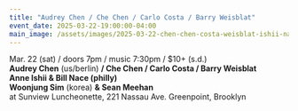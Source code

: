 ```yaml
---
title: "Audrey Chen / Che Chen / Carlo Costa / Barry Weisblat"
event_date: 2025-03-22-19:00:00-04:00
main_image: /assets/images/2025-03-22-chen-chen-costa-weisblat-ishii-nace-sim-meehan.jpg
---
```


Mar. 22 (sat) / doors 7pm / music 7:30pm / $10+ (s.d.)<br>
**Audrey Chen** (us/berlin) **/ Che Chen / Carlo Costa / Barry Weisblat**<br>
**Anne Ishii & Bill Nace (philly)**<br>
**Woonjung Sim** (korea) **& Sean Meehan**<br>
at Sunview Luncheonette, 221 Nassau Ave. Greenpoint, Brooklyn